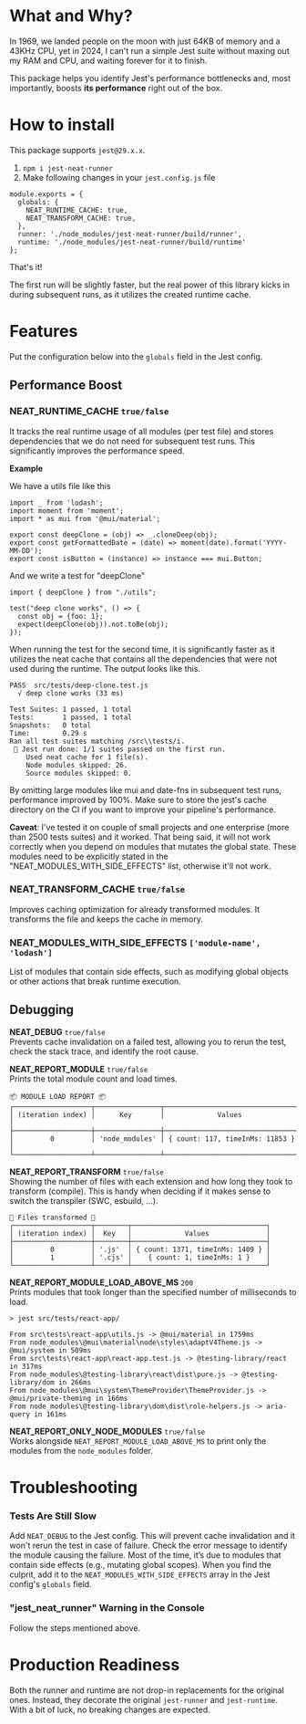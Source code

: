 # What and Why?
In 1969, we landed people on the moon with just 64KB of memory and a 43KHz CPU, yet in 2024, I can't run a simple Jest suite without maxing out my RAM and CPU, and waiting forever for it to finish.

This package helps you identify Jest's performance bottlenecks and, most importantly, boosts **its performance** right out of the box.

# How to install
This package supports `jest@29.x.x`.

1. `npm i jest-neat-runner`
2. Make following changes in your `jest.config.js` file
```
module.exports = {
  globals: {
    NEAT_RUNTIME_CACHE: true,
    NEAT_TRANSFORM_CACHE: true,
  },
  runner: './node_modules/jest-neat-runner/build/runner',
  runtime: './node_modules/jest-neat-runner/build/runtime'
};
```

That's it!

The first run will be slightly faster, but the real power of this library kicks in during subsequent runs, as it utilizes the created runtime cache.

# Features
Put the configuration below into the `globals` field in the Jest config.

## Performance Boost
### NEAT_RUNTIME_CACHE `true/false`  
It tracks the real runtime usage of all modules (per test file) and stores dependencies that we do not need for subsequent test runs. This significantly improves the performance speed.

**Example**

We have a utils file like this
```
import _ from 'lodash';
import moment from 'moment';
import * as mui from '@mui/material';

export const deepClone = (obj) => _.cloneDeep(obj);
export const getFormattedDate = (date) => moment(date).format('YYYY-MM-DD');
export const isButton = (instance) => instance === mui.Button;
```
And we write a test for "deepClone"
```
import { deepClone } from "./utils";

test("deep clone works", () => {
  const obj = {foo: 1};
  expect(deepClone(obj)).not.toBe(obj);
});
```
When running the test for the second time, it is significantly faster as it utilizes the neat cache that contains all the dependencies that were not used during the runtime. The output looks like this. 
```
PASS  src/tests/deep-clone.test.js
  √ deep clone works (33 ms)

Test Suites: 1 passed, 1 total
Tests:       1 passed, 1 total
Snapshots:   0 total
Time:        0.29 s
Ran all test suites matching /src\\tests/i.
 📢 Jest run done: 1/1 suites passed on the first run. 
    Used neat cache for 1 file(s).
    Node modules skipped: 26.
    Source modules skipped: 0.
```
By omitting large modules like mui and date-fns in subsequent test runs, performance improved by 100%. Make sure to store the jest's cache directory on the CI if you want to improve your pipeline's performance. 


**Caveat**: I've tested it on couple of small projects and one enterprise (more than 2500 tests suites) and it worked. That being said, it will not work correctly when you depend on modules that mutates the global state. These modules need to be explicitly stated in the "NEAT_MODULES_WITH_SIDE_EFFECTS" list, otherwise it'll not work.
### NEAT_TRANSFORM_CACHE `true/false`  
Improves caching optimization for already transformed modules. It transforms the file and keeps the cache in memory.

### NEAT_MODULES_WITH_SIDE_EFFECTS `['module-name', 'lodash']`  
List of modules that contain side effects, such as modifying global objects or other actions that break runtime execution.

## Debugging
**NEAT_DEBUG** `true/false`  
Prevents cache invalidation on a failed test, allowing you to rerun the test, check the stack trace, and identify the root cause.

**NEAT_REPORT_MODULE** `true/false`  
Prints the total module count and load times.
```
📦 MODULE LOAD REPORT 📦
┌───────────────────┬────────────────┬─────────────────────────────────┐
│ (iteration index) │      Key       │             Values              │
├───────────────────┼────────────────┼─────────────────────────────────┤
│         0         │ 'node_modules' │ { count: 117, timeInMs: 11853 } │
└───────────────────┴────────────────┴─────────────────────────────────┘
```

**NEAT_REPORT_TRANSFORM** `true/false`  
Showing the number of files with each extension and how long they took to transform (compile). This is handy when deciding if it makes sense to switch the transpiler (SWC, esbuild, ...).
```
📄 Files transformed 📄
┌───────────────────┬────────┬─────────────────────────────────┐
│ (iteration index) │  Key   │             Values              │
├───────────────────┼────────┼─────────────────────────────────┤
│         0         │ '.js'  │ { count: 1371, timeInMs: 1409 } │
│         1         │ '.cjs' │    { count: 1, timeInMs: 1 }    │
└───────────────────┴────────┴─────────────────────────────────┘
```

**NEAT_REPORT_MODULE_LOAD_ABOVE_MS** `200`  
Prints modules that took longer than the specified number of milliseconds to load.
```
> jest src/tests/react-app/

From src\tests\react-app\utils.js -> @mui/material in 1759ms
From node_modules\@mui\material\node\styles\adaptV4Theme.js -> @mui/system in 509ms
From src\tests\react-app\react-app.test.js -> @testing-library/react in 317ms
From node_modules\@testing-library\react\dist\pure.js -> @testing-library/dom in 266ms
From node_modules\@mui\system\ThemeProvider\ThemeProvider.js -> @mui/private-theming in 166ms
From node_modules\@testing-library\dom\dist\role-helpers.js -> aria-query in 161ms
```

**NEAT_REPORT_ONLY_NODE_MODULES** `true/false`  
Works alongside `NEAT_REPORT_MODULE_LOAD_ABOVE_MS` to print only the modules from the `node_modules` folder.

# Troubleshooting
### Tests Are Still Slow
Add `NEAT_DEBUG` to the Jest config. This will prevent cache invalidation and it won't rerun the test in case of failure. Check the error message to identify the module causing the failure. Most of the time, it’s due to modules that contain side effects (e.g., mutating global scopes). When you find the culprit, add it to the `NEAT_MODULES_WITH_SIDE_EFFECTS` array in the Jest config's `globals` field.

### "jest_neat_runner" Warning in the Console
Follow the steps mentioned above.

# Production Readiness
Both the runner and runtime are not drop-in replacements for the original ones. Instead, they decorate the original `jest-runner` and `jest-runtime`. With a bit of luck, no breaking changes are expected.

